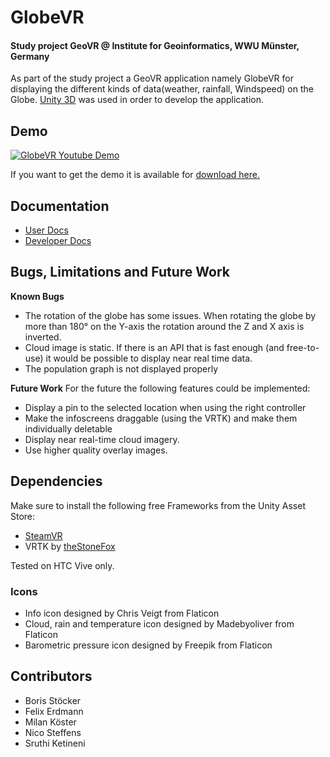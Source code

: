# GlobeVR

#### Study project GeoVR @ Institute for Geoinformatics, WWU Münster, Germany
As part of the study project a GeoVR application namely GlobeVR for displaying the different kinds of data(weather, rainfall, Windspeed) on the Globe. [Unity 3D](https://unity3d.com/) was used in order to develop the application. 
## Demo
[![GlobeVR Youtube Demo](http://img.youtube.com/vi/H9xMWOrF_Bg/0.jpg)](http://www.youtube.com/watch?v=H9xMWOrF_Bg)

If you want to get the demo it is available for [download here.](https://github.com/Flugmango/GlobeVR/releases/download/v1.0/GlobeVR.exe)
## Documentation
- [User Docs](user-documentation.md)
- [Developer Docs](developer-documentation.md)

## Bugs, Limitations and Future Work
__Known Bugs__
- The rotation of the globe has some issues. When rotating the globe by more than 180° on the Y-axis the rotation around the Z and X axis is inverted.
- Cloud image is static. If there is an API that is fast enough (and free-to-use) it would be possible to display near real time data.
- The population graph is not displayed properly

__Future Work__
For the future the following features could be implemented:
- Display a pin to the selected location when using the right controller
- Make the infoscreens draggable (using the VRTK) and make them individually deletable
- Display near real-time cloud imagery.
- Use higher quality overlay images.




## Dependencies
Make sure to install the following free Frameworks from the Unity Asset Store:

- [SteamVR](http://www.steamvr.com)
- VRTK by [theStoneFox](https://github.com/thestonefox/VRTK)

Tested on HTC Vive only.

### Icons
- Info icon designed by Chris Veigt from Flaticon
- Cloud, rain and temperature icon designed by Madebyoliver from Flaticon
- Barometric pressure icon designed by Freepik from Flaticon

## Contributors
- Boris Stöcker
- Felix Erdmann
- Milan Köster
- Nico Steffens
- Sruthi Ketineni
